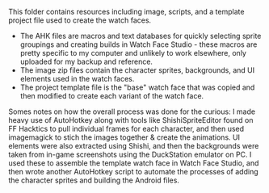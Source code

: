 This folder contains resources including image, scripts, and a template project file used to create the watch faces.  

- The AHK files are macros and text databases for quickly selecting sprite groupings and creating builds in Watch Face Studio - these macros are pretty specific to my computer and unlikely to work elsewhere, only uploaded for my backup and reference.<br>
- The image zip files contain the character sprites, backgrounds, and UI elements used in the watch faces.<br>
- The project template file is the "base" watch face that was copied and then modified to create each variant of the watch face.  <br>

Somes notes on how the overall process was done for the curious: I made heavy use of AutoHotkey along with tools like ShishiSpriteEditor found on FF Hacktics to pull individual frames for each character, and then used imagemagick to stich the images
together & create the animations.  UI elements were also extracted using Shishi, and then the backgrounds were taken from in-game screenshots using the DuckStation emulator on PC.  I used these to assemble the template watch face in Watch Face Studio,
and then wrote another AutoHotkey script to automate the processes of adding the character sprites and building the Android files.  
